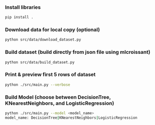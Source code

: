 ### Install libraries
```bash
pip install .
```
### Download data for local copy (optional)
```bash
python src/data/download_dataset.py
```
### Build dataset (build directly from json file using mlcroissant)
```bash
python src/data/build_dataset.py
```
### Print & preview first 5 rows of dataset
```bash
python ./src/main.py --verbose
```
### Build Model (choose between DecisionTree, KNearestNeighbors, and LogisticRegression)
```bash
python ./src/main.py --model <model_name>
model_name: DecisionTree|KNearestNeighbors|LogisticRegression
```